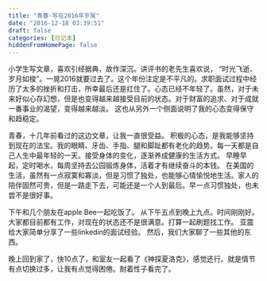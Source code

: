 ```yaml
---
title: "青春-写在2016年岁尾"
date: "2016-12-18 03:39:51"
draft: false
categories: [日记本]
hiddenFromHomePage: false
---
```

小学生写文章，喜欢引经据典，故作深沉。讲评书的老先生喜欢说， “时光飞逝、岁月如梭”。一晃2016就要过去了。这个年份注定是不平凡的。求职面试过程中经历了太多的挫折和打击，所幸最后还是扛住了。心态已经不年轻了。虽然，对于未来好似心存幻想，但是也变得越来越接受目前的状态。对于财富的追求、对于成就一番事业的渴望，变得越来越淡。 这也从另外一个侧面说明了我的心态变得保守和趋稳定。 

青春，十几年前看过的这边文章，让我一直很受益。 积极的心态，是我能够坚持到现在的法宝。我的眼睛、牙齿、手指、腿和脚趾都有老化的趋势。每一天都是自己人生中最年轻的一天。接受身体的变化，逐渐养成健康的生活方式。 早睡早起，定时喝水，每周坚持去公园锻炼身体，活着才有继续奋斗的本钱。 在美国的生活，虽然有一点寂寞和寡淡，但是习惯了独处，也能够心情愉悦地生活。家人的陪伴固然可贵，但是一路走下去，可能还是一个人到最后。早一点习惯独处，也未尝不是很好事。

下午和几个朋友在apple Bee一起吃饭了。 从下午五点到晚上九点。时间刚刚好。 
大家都目前都有工作，对现在的状态还不是很满意。打算一起刷题找工作。 亚震给大家简单分享了一些linkedin的面试经验。 然后，我们大家聊了一些其他的东西。 


晚上回到家了，快10点了，和室友一起看了《神探夏洛克》，感觉还行。就是情节有点切换过多，让我有点觉得困倦。耐着性子看完了。
